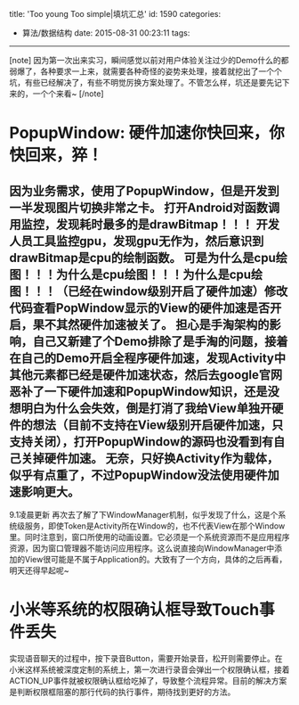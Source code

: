title: 'Too young Too simple|填坑汇总'
id: 1590
categories:
  - 算法/数据结构
date: 2015-08-31 00:23:11
tags:
---

[note]
因为第一次出来实习，瞬间感觉以前对用户体验关注过少的Demo什么的都弱爆了，各种要求一上来，就需要各种奇怪的姿势来处理，接着就挖出了一个个坑，有些已经解决了，有些不明觉厉换方案处理了。不管怎么样，坑还是要先记下来的，一个个来看~
[/note]

# PopupWindow: 硬件加速你快回来，你快回来，猝！

因为业务需求，使用了PopupWindow，但是开发到一半发现图片切换非常之卡。
打开Android对函数调用监控，发现耗时最多的是drawBitmap！！！
开发人员工具监控gpu，发现gpu无作为，然后意识到drawBitmap是cpu的绘制函数。
可是为什么是cpu绘图！！！为什么是cpu绘图！！！为什么是cpu绘图！！！（已经在window级别开启了硬件加速）修改代码查看PopWindow显示的View的硬件加速是否开启，果不其然硬件加速被关了。
担心是手淘架构的影响，自己又新建了个Demo排除了是手淘的问题，接着在自己的Demo开启全程序硬件加速，发现Activity中其他元素都已经是硬件加速状态，然后去google官网恶补了一下硬件加速和PopupWindow知识，还是没想明白为什么会失效，倒是打消了我给View单独开硬件的想法（目前不支持在View级别开启硬件加速，只支持关闭），打开PopupWindow的源码也没看到有自己关掉硬件加速。
无奈，只好换Activity作为载体，似乎有点重了，不过PopupWindow没法使用硬件加速影响更大。
---------------------------------------------------------------
9.1凌晨更新
再次去了解了下WindowManager机制，似乎发现了什么，这是个系统级服务，即使Token是Activity所在Window的，也不代表View在那个Window里。同时注意到，窗口所使用的动画设置。它必须是一个系统资源而不是应用程序资源，因为窗口管理器不能访问应用程序。这么说直接向WindowManager中添加的View很可能是不属于Application的。大致有了一个方向，具体的之后再看，明天还得早起呢~

# 小米等系统的权限确认框导致Touch事件丢失

实现语音聊天的过程中，按下录音Button，需要开始录音，松开则需要停止。在小米这样系统被深度定制的系统上，第一次进行录音会弹出一个权限确认框，接着ACTION_UP事件就被权限确认框给吃掉了，导致整个流程异常。目前的解决方案是判断权限框阻塞的那行代码的执行事件，期待找到更好的方法。